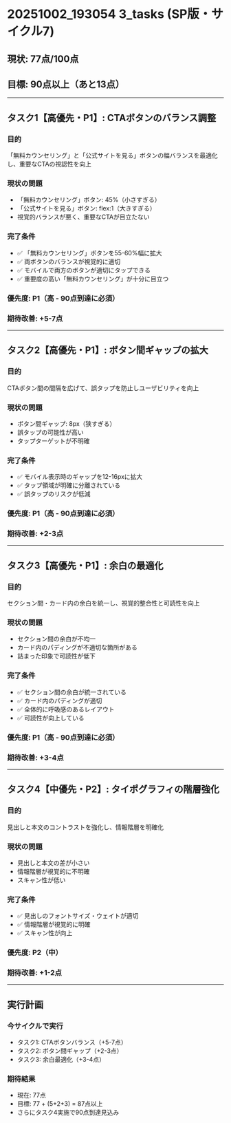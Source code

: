 # 20251002_193054 3_tasks (SP版・サイクル7)

## 現状: 77点/100点
## 目標: 90点以上（あと13点）

---

## タスク1【高優先・P1】: CTAボタンのバランス調整

### 目的
「無料カウンセリング」と「公式サイトを見る」ボタンの幅バランスを最適化し、重要なCTAの視認性を向上

### 現状の問題
- 「無料カウンセリング」ボタン: 45%（小さすぎる）
- 「公式サイトを見る」ボタン: flex:1（大きすぎる）
- 視覚的バランスが悪く、重要なCTAが目立たない

### 完了条件
- ✅ 「無料カウンセリング」ボタンを55-60%幅に拡大
- ✅ 両ボタンのバランスが視覚的に適切
- ✅ モバイルで両方のボタンが適切にタップできる
- ✅ 重要度の高い「無料カウンセリング」が十分に目立つ

### 優先度: P1（高 - 90点到達に必須）
### 期待改善: +5-7点

---

## タスク2【高優先・P1】: ボタン間ギャップの拡大

### 目的
CTAボタン間の間隔を広げて、誤タップを防止しユーザビリティを向上

### 現状の問題
- ボタン間ギャップ: 8px（狭すぎる）
- 誤タップの可能性が高い
- タップターゲットが不明確

### 完了条件
- ✅ モバイル表示時のギャップを12-16pxに拡大
- ✅ タップ領域が明確に分離されている
- ✅ 誤タップのリスクが低減

### 優先度: P1（高 - 90点到達に必須）
### 期待改善: +2-3点

---

## タスク3【高優先・P1】: 余白の最適化

### 目的
セクション間・カード内の余白を統一し、視覚的整合性と可読性を向上

### 現状の問題
- セクション間の余白が不均一
- カード内のパディングが不適切な箇所がある
- 詰まった印象で可読性が低下

### 完了条件
- ✅ セクション間の余白が統一されている
- ✅ カード内のパディングが適切
- ✅ 全体的に呼吸感のあるレイアウト
- ✅ 可読性が向上している

### 優先度: P1（高 - 90点到達に必須）
### 期待改善: +3-4点

---

## タスク4【中優先・P2】: タイポグラフィの階層強化

### 目的
見出しと本文のコントラストを強化し、情報階層を明確化

### 現状の問題
- 見出しと本文の差が小さい
- 情報階層が視覚的に不明確
- スキャン性が低い

### 完了条件
- ✅ 見出しのフォントサイズ・ウェイトが適切
- ✅ 情報階層が視覚的に明確
- ✅ スキャン性が向上

### 優先度: P2（中）
### 期待改善: +1-2点

---

## 実行計画

### 今サイクルで実行
- タスク1: CTAボタンバランス（+5-7点）
- タスク2: ボタン間ギャップ（+2-3点）
- タスク3: 余白最適化（+3-4点）

### 期待結果
- 現在: 77点
- 目標: 77 + (5+2+3) = 87点以上
- さらにタスク4実施で90点到達見込み
